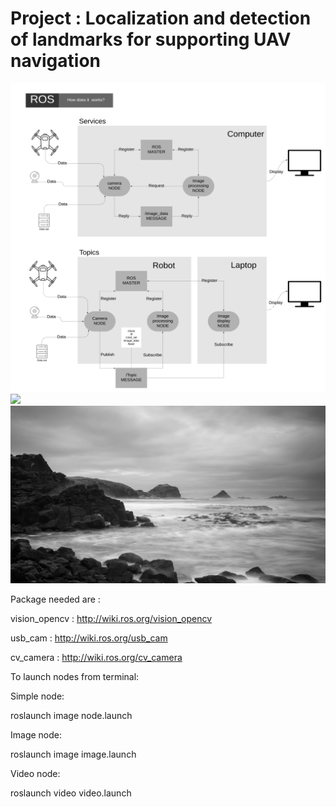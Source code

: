 # Project : Localization and detection of landmarks for supporting UAV navigation

<img src="media/ROS_diagram_1.png" width="1080">
          
<img src="media/pyramid_rock.jpg" width="1080">
 
<img src="media/new_save.png" width="1080">




Package needed are : 

vision_opencv : http://wiki.ros.org/vision_opencv

usb_cam : http://wiki.ros.org/usb_cam

cv_camera : http://wiki.ros.org/cv_camera


To launch nodes from terminal:


Simple node:

roslaunch image node.launch


Image node:

roslaunch image image.launch


Video node:

roslaunch video video.launch
